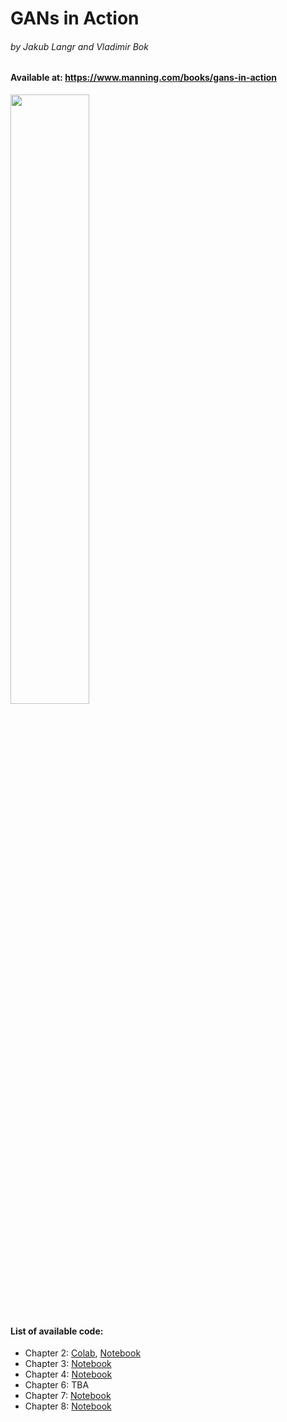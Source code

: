 # GANs in Action
###### by Jakub Langr and Vladimir Bok
#### Available at: https://www.manning.com/books/gans-in-action

<img src="/img/book_cover.png" width="50%">


#### List of available code: 
* Chapter 2: [Colab](https://colab.research.google.com/drive/1CPz-YvvJV8gHlsD2o68B0FYKFzaT6RCA), [Notebook](https://github.com/GANs-in-Action/gans-in-action/tree/master/chapter-2)
* Chapter 3: [Notebook](https://github.com/GANs-in-Action/gans-in-action/tree/master/chapter-3)
* Chapter 4: [Notebook](https://github.com/GANs-in-Action/gans-in-action/tree/master/chapter-4)
* Chapter 6: TBA 
* Chapter 7: [Notebook](https://github.com/GANs-in-Action/gans-in-action/tree/master/chapter-7)
* Chapter 8: [Notebook](https://github.com/GANs-in-Action/gans-in-action/tree/master/chapter-8)
